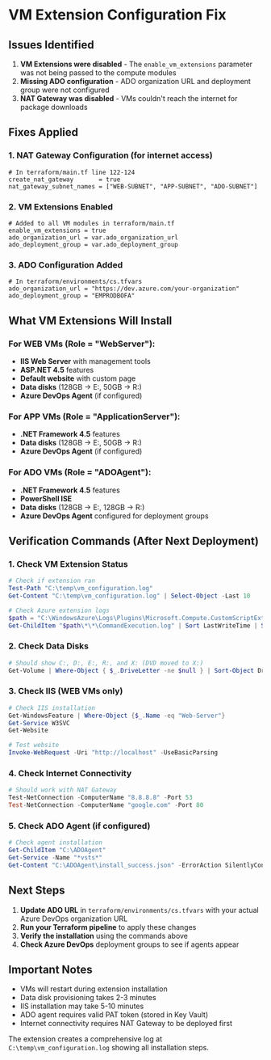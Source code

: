 # VM Extension Configuration Fix

## Issues Identified

1. **VM Extensions were disabled** - The `enable_vm_extensions` parameter was not being passed to the compute modules
2. **Missing ADO configuration** - ADO organization URL and deployment group were not configured
3. **NAT Gateway was disabled** - VMs couldn't reach the internet for package downloads

## Fixes Applied

### 1. NAT Gateway Configuration (for internet access)
```hcl
# In terraform/main.tf line 122-124
create_nat_gateway       = true
nat_gateway_subnet_names = ["WEB-SUBNET", "APP-SUBNET", "ADO-SUBNET"]
```

### 2. VM Extensions Enabled
```hcl
# Added to all VM modules in terraform/main.tf
enable_vm_extensions = true
ado_organization_url = var.ado_organization_url
ado_deployment_group = var.ado_deployment_group
```

### 3. ADO Configuration Added
```hcl
# In terraform/environments/cs.tfvars
ado_organization_url = "https://dev.azure.com/your-organization"
ado_deployment_group = "EMPRODBOFA"
```

## What VM Extensions Will Install

### For WEB VMs (Role = "WebServer"):
- **IIS Web Server** with management tools
- **ASP.NET 4.5** features
- **Default website** with custom page
- **Data disks** (128GB → E:, 50GB → R:)
- **Azure DevOps Agent** (if configured)

### For APP VMs (Role = "ApplicationServer"):
- **.NET Framework 4.5** features
- **Data disks** (128GB → E:, 50GB → R:)
- **Azure DevOps Agent** (if configured)

### For ADO VMs (Role = "ADOAgent"):
- **.NET Framework 4.5** features
- **PowerShell ISE**
- **Data disks** (128GB → E:, 128GB → R:)
- **Azure DevOps Agent** configured for deployment groups

## Verification Commands (After Next Deployment)

### 1. Check VM Extension Status
```powershell
# Check if extension ran
Test-Path "C:\temp\vm_configuration.log"
Get-Content "C:\temp\vm_configuration.log" | Select-Object -Last 10

# Check Azure extension logs
$path = "C:\WindowsAzure\Logs\Plugins\Microsoft.Compute.CustomScriptExtension"
Get-ChildItem "$path\*\*\CommandExecution.log" | Sort LastWriteTime | Select -Last 1 | Get-Content | Select -Last 15
```

### 2. Check Data Disks
```powershell
# Should show C:, D:, E:, R:, and X: (DVD moved to X:)
Get-Volume | Where-Object { $_.DriveLetter -ne $null } | Sort-Object DriveLetter
```

### 3. Check IIS (WEB VMs only)
```powershell
# Check IIS installation
Get-WindowsFeature | Where-Object {$_.Name -eq "Web-Server"}
Get-Service W3SVC
Get-Website

# Test website
Invoke-WebRequest -Uri "http://localhost" -UseBasicParsing
```

### 4. Check Internet Connectivity
```powershell
# Should work with NAT Gateway
Test-NetConnection -ComputerName "8.8.8.8" -Port 53
Test-NetConnection -ComputerName "google.com" -Port 80
```

### 5. Check ADO Agent (if configured)
```powershell
# Check agent installation
Get-ChildItem "C:\ADOAgent"
Get-Service -Name "*vsts*"
Get-Content "C:\ADOAgent\install_success.json" -ErrorAction SilentlyContinue
```

## Next Steps

1. **Update ADO URL** in `terraform/environments/cs.tfvars` with your actual Azure DevOps organization URL
2. **Run your Terraform pipeline** to apply these changes
3. **Verify the installation** using the commands above
4. **Check Azure DevOps** deployment groups to see if agents appear

## Important Notes

- VMs will restart during extension installation
- Data disk provisioning takes 2-3 minutes
- IIS installation may take 5-10 minutes
- ADO agent requires valid PAT token (stored in Key Vault)
- Internet connectivity requires NAT Gateway to be deployed first

The extension creates a comprehensive log at `C:\temp\vm_configuration.log` showing all installation steps.